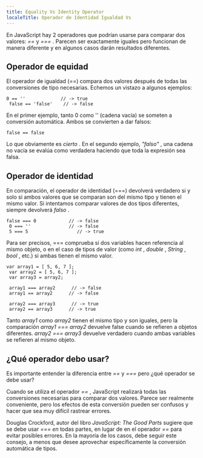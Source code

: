 ```yaml
---
title: Equality Vs Identity Operator
localeTitle: Operador de Identidad Igualdad Vs
---
```

En JavaScript hay 2 operadores que podrían usarse para comparar dos valores: _\==_ y _\===_ . Parecen ser exactamente iguales pero funcionan de manera diferente y en algunos casos darán resultados diferentes.

## Operador de equidad

El operador de igualdad (==) compara dos valores después de todas las conversiones de tipo necesarias. Echemos un vistazo a algunos ejemplos:
```
0 == ''             // -> true 
 false == 'false'    // -> false 
```

En el primer ejemplo, tanto 0 como '' (cadena vacía) se someten a conversión automática. Ambos se convierten a dar falsos:
```
false == false 
```

Lo que obviamente es _cierto_ . En el segundo ejemplo, _"falso"_ , una cadena no vacía se evalúa como verdadera haciendo que toda la expresión sea falsa.

## Operador de identidad

En comparación, el operador de identidad (===) devolverá verdadero si y solo si ambos valores que se comparan son del mismo tipo y tienen el mismo valor. Si intentamos comparar valores de dos tipos diferentes, siempre devolverá _falso_ .
```
false === 0            // -> false 
 0 === ''              // -> false 
 5 === 5                  // -> true 
```

Para ser precisos, === comprueba si dos variables hacen referencia al mismo objeto, o en el caso de tipos de valor (como _int_ , _double_ , _String_ , _bool_ , etc.) si ambas tienen el mismo valor.
```
var array1 = [ 5, 6, 7 ]; 
 var array2 = [ 5, 6, 7 ]; 
 var array3 = array2; 
 
 array1 === array2      // -> false 
 array1 == array2      // -> false 
 
 array2 === array3      // -> true 
 array2 == array3      // -> true 
```

Tanto _array1_ como _array2_ tienen el mismo tipo y son iguales, pero la comparación _array1 === array2_ devuelve false cuando se refieren a objetos diferentes. _array2 === array3_ devuelve verdadero cuando ambas variables se refieren al mismo objeto.

## ¿Qué operador debo usar?

Es importante entender la diferencia entre _\==_ y _\===_ pero ¿qué operador se debe usar?

Cuando se utiliza el operador _\==_ , JavaScript realizará todas las conversiones necesarias para comparar dos valores. Parece ser realmente conveniente, pero los efectos de esta conversión pueden ser confusos y hacer que sea muy difícil rastrear errores.

Douglas Crockford, autor del libro _JavaScript: The Good Parts_ sugiere que se debe usar _\=== en_ todas partes, en lugar de en el operador _\==_ para evitar posibles errores. En la mayoría de los casos, debe seguir este consejo, a menos que desee aprovechar específicamente la conversión automática de tipos.